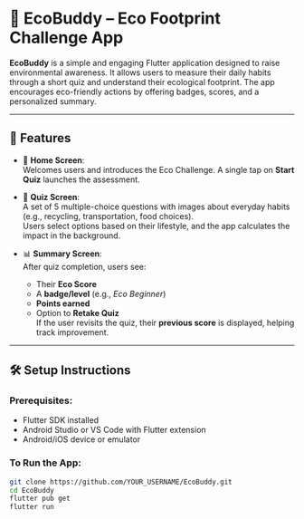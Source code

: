 # 🌿 EcoBuddy – Eco Footprint Challenge App

**EcoBuddy** is a simple and engaging Flutter application designed to raise environmental awareness. It allows users to measure their daily habits through a short quiz and understand their ecological footprint. The app encourages eco-friendly actions by offering badges, scores, and a personalized summary.

---

## 🚀 Features

- 🏡 **Home Screen**:  
  Welcomes users and introduces the Eco Challenge. A single tap on **Start Quiz** launches the assessment.

- 🧠 **Quiz Screen**:  
  A set of 5 multiple-choice questions with images about everyday habits (e.g., recycling, transportation, food choices).  
  Users select options based on their lifestyle, and the app calculates the impact in the background.

- 📊 **Summary Screen**:  
  After quiz completion, users see:
  - Their **Eco Score**
  - A **badge/level** (e.g., *Eco Beginner*)
  - **Points earned**
  - Option to **Retake Quiz**  
  If the user revisits the quiz, their **previous score** is displayed, helping track improvement.

---

## 🛠️ Setup Instructions

### Prerequisites:
- Flutter SDK installed
- Android Studio or VS Code with Flutter extension
- Android/iOS device or emulator

### To Run the App:

```bash
git clone https://github.com/YOUR_USERNAME/EcoBuddy.git
cd EcoBuddy
flutter pub get
flutter run
